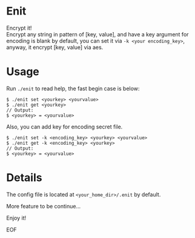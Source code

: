 # Enit

Encrypt it!  
Encrypt any string in pattern of [key, value], and have a key argument for encoding is blank by default, you can set it via `-k <your encoding_key>`, anyway, it encrypt [key, value] via aes.  

# Usage
Run `./enit` to read help, the fast begin case is below:
```
$ ./enit set <yourkey> <yourvalue>
$ ./enit get <yourkey>
// Output:
$ <yourkey> = <yourvalue>
```
Also, you can add key for encoding secret file.  
```
$ ./enit set -k <encoding_key> <yourkey> <yourvalue>
$ ./enit get -k <encoding_key> <yourkey>
// Output:
$ <yourkey> = <yourvalue>
```

# Details
The config file is located at `<your_home_dir>/.enit` by default.  

More feature to be continue...  

Enjoy it!  

EOF
